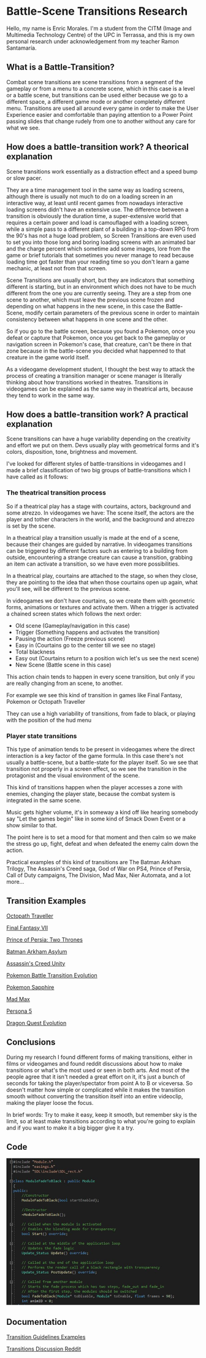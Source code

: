 # Battle-Scene Transitions Research

Hello, my name is Enric Morales. I'm a student from the CITM (Image and Multimedia Technology Centre) of the UPC in Terrassa, and this is my own personal research under acknowledgement from my teacher Ramon Santamaría.

## What is a Battle-Transition?

Combat scene transitions are scene transitions from a segment of the gameplay or from a menu to a concrete scene, which in this case is a level or a battle scene, but transitions can be used either because we go to a different space, a different game mode or another completely different menu. Transitions are used all around every game in order to make the User Experience easier and comfortable than paying attention to a Power Point passing slides that change rudely from one to another without any care for what we see.

## How does a battle-transition work? A theorical explanation

Scene transitions work essentially as a distraction effect and a speed bump or slow pacer. 

They are a time management tool in the same way as loading screens, although there is usually not much to do on a loading screen in an interactive way, at least until recent games from nowadays interactive loading screens didn't have an extensive use. The difference between a transition is obviously the duration time, a super-extensive world that requires a certain power and load is camouflaged with a loading screen, while a simple pass to a different plant of a building in a top-down RPG from the 90's has not a huge load problem, so Screen Transitions are even used to set you into those long and boring loading screens with an animated bar and the charge percent which sometime add some images, lore from the game or brief tutorials that sometimes you never manage to read because loading time got faster than your reading time so you don't learn a game mechanic, at least not from that screen.

Scene Transitions are usually short, but they are indicators that something different is starting, but in an environment which does not have to be much different from the one you are currently seeing. They are a step from one scene to another, which must leave the previous scene frozen and depending on what happens in the new scene, in this case the Battle-Scene, modify certain parameters of the previous scene in order to maintain consistency between what happens in one scene and the other.

So if you go to the battle screen, because you found a Pokemon, once you defeat or capture that Pokemon, once you get back to the gameplay or navigation screen in Pokemon's case, that creature, can't be there in that zone because in the battle-scene you decided what happenned to that creature in the game world itself.

As a videogame development student, I thought the best way to attack the process of creating a transition manager or scene manager is literally thinking about how transitions worked in theatres. Transitions in videogames can be explained as the same way in theatrical arts, because they tend to work in the same way.

## How does a battle-transition work? A practical explanation

Scene transitions can have a huge variability depending on the creativity and effort we put on them. Devs usually play with geometrical forms and it's colors, disposition, tone, brightness and movement.

I've looked for different styles of battle-transitions in videogames and I made a brief classification of two big groups of battle-transitions which I have called as it follows:

### The theatrical transition process

So if a theatrical play has a stage with courtains, actors, background and some atrezzo.
In videogames we have: The scene itself, the actors are the player and tother characters in the world, and the background and atrezzo is set by the scene.

In a theatrical play a transition usually is made at the end of a scene, because their changes are guided by narrative.
In videogames transitions can be triggered by different factors such as entering to a building from outside, encountering a strange creature can cause a transition, grabbing an item can activate a transition, so we have even more possibilities.

In a theatrical play, courtains are attached to the stage, so when they close, they are pointing to the idea that when those courtains open up again, what you'll see, will be different to the previous scene.

In videogames we don't have courtains, so we create them with geometric forms, animations or textures and activate them. When a trigger is activated a chained screen states which follows the next order:

- Old scene (Gameplay/navigation in this case)
- Trigger (Something happens and activates the transition)
- Pausing the action (Freeze previous scene)
- Easy in (Courtains go to the center till we see no stage)
- Total blackness
- Easy out (Courtains return to a position wich let's us see the next scene)
- New Scene (Battle scene in this case)

This action chain tends to happen in every scene transition, but only if you are really changing from an scene, to another.

For example we see this kind of transition in games like Final Fantasy, Pokemon or Octopath Traveller

They can use a high variability of transitions, from fade to black, or playing with the position of the hud menu


### Player state transitions

This type of animation tends to be present in videogames where the direct interaction is a key factor of the game formula. In this case there's not usually a battle-scene, but a battle-state for the player itself. So we see that transition not properly in a screen effect, so we see the transition in the protagonist and the visual environment of the scene.

This kind of transitions happen when the player accesses a zone with enemies, changing the player state, because the combat system is integrated in the same scene.

Music gets higher volume, it's in someway a kind off like hearing somebody say "Let the games begin" like in some kind of Smack Down Event or a show similar to that.

The point here is to set a mood for that moment and then calm so we make the stress go up, fight, defeat and when defeated the enemy calm down the action.

Practical examples of this kind of transitions are The Batman Arkham Trilogy, The Assassin's Creed saga, God of War on PS4, Prince of Persia, Call of Duty campaigns, The Division, Mad Max, Nier Automata, and a lot more...

## Transition Examples

[Octopath Traveller](https://www.youtube.com/watch?v=kCtt-gomGE4)

[Final Fantasy VII](https://www.youtube.com/watch?v=KhSicdniIng)

[Prince of Persia: Two Thrones](https://www.youtube.com/watch?v=Yg0WVESEn6I)

[Batman Arkham Asylum](https://www.youtube.com/watch?v=yj4Qw6PMlvk)

[Assassin's Creed Unity](https://www.youtube.com/watch?v=WGRSIIrPISE)

[Pokemon Battle Transition Evolution](https://www.youtube.com/watch?v=FM--loS9hIk)

[Pokemon Sapphire](https://www.youtube.com/watch?v=z-ktLPl9aRg&t=6609s)

[Mad Max](https://www.youtube.com/watch?v=E5lDmbqMqvo)

[Persona 5](https://www.youtube.com/watch?v=f3bVM2mxh4k)

[Dragon Quest Evolution](https://www.youtube.com/watch?v=krWnXelYEKQ)

## Conclusions

During my research I found different forms of making transitions, either in films or videogames and found reddit discussions about how to make transitions or what's the most used or seen in both arts. And most of the people agree that it isn't needed a great effort on it, it's just a bunch of seconds for taking the player/spectator from point A to B or viceversa. So doesn't matter how simple or complicated while it makes the transition smooth without converting the transition itself into an entire videoclip, making the player loose the focus.

In brief words: Try to make it easy, keep it smooth, but remember sky is the limit, so at least make transitions according to what you're going to explain and if you want to make it a big bigger give it a try.

## Code
 ![Image](Assets/Captura.jpg) 
 

## Documentation

[Transition Guidelines Examples](http://www.davetech.co.uk/screentransitions)

[Transitions Discussion Reddit](https://www.reddit.com/r/letsplay/comments/3y8w1y/lets_talk_transitions/)
